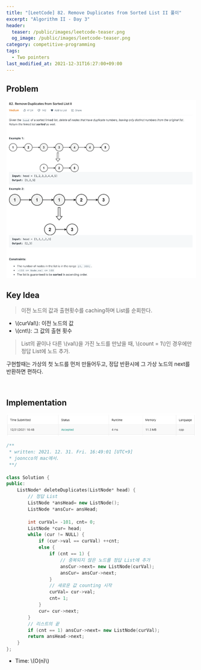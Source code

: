 ```yaml
---
title: "[LeetCode] 82. Remove Duplicates from Sorted List II 풀이"
excerpt: "Algorithm II - Day 3"
header:
  teaser: /public/images/leetcode-teaser.png
  og_image: /public/images/leetcode-teaser.png
category: competitive-programming
tags:
  - Two pointers
last_modified_at: 2021-12-31T16:27:00+09:00
---
```



## Problem
<a href="https://leetcode.com/problems/remove-duplicates-from-sorted-list-ii/">
    <img src="/public/images/leetcode-82.png"/>
</a>

<br/>

## Key Idea

> 이전 노드의 값과 출현횟수를 caching하며 List를 순회한다.

- \\(curVal\\): 이전 노드의 값
- \\(cnt\\): 그 값의 출현 횟수

> List의 끝이나 다른 \\(val\\)을 가진 노드를 만났을 때, \\(count = 1\\)인 경우에만 정답 List에 노드 추가.

구현할때는 가상의 첫 노드를 먼저 만들어두고, 정답 반환시에 그 가상 노드의 next를 반환하면 편하다.

<br/>

## Implementation
<img src="/public/images/leetcode-82-result.png"/>

```cpp
/**
 * written: 2021. 12. 31. Fri. 16:49:01 [UTC+9]
 * jooncco의 mac에서.
 **/

class Solution {
public:
    ListNode* deleteDuplicates(ListNode* head) {
        // 정답 List
        ListNode *ansHead= new ListNode();
        ListNode *ansCur= ansHead;
        
        int curVal= -101, cnt= 0;
        ListNode *cur= head;
        while (cur != NULL) {
            if (cur->val == curVal) ++cnt;
            else {
                if (cnt == 1) {
                    // 중복되지 않은 노드를 정답 List에 추가
                    ansCur->next= new ListNode(curVal);
                    ansCur= ansCur->next;
                }
                // 새로운 값 counting 시작
                curVal= cur->val;
                cnt= 1;
            }
            cur= cur->next;
        }
        // 리스트의 끝
        if (cnt == 1) ansCur->next= new ListNode(curVal);
        return ansHead->next;
    }
};

```

- Time: \\(O(n)\\)
